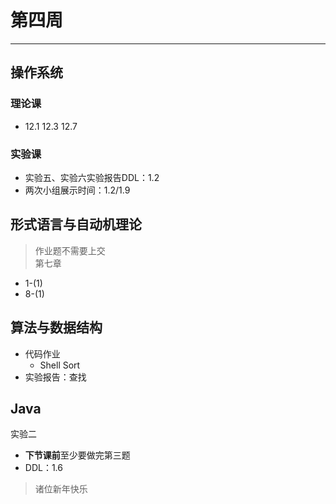 # 第四周  
---  
## 操作系统  
### 理论课  
- 12.1 12.3 12.7  

### 实验课  
- 实验五、实验六实验报告DDL：1.2  
- 两次小组展示时间：1.2/1.9  

## 形式语言与自动机理论  
> 作业题不需要上交  
第七章  
- 1-(1)  
- 8-(1)  

## 算法与数据结构  
- 代码作业  
	- Shell Sort  
- 实验报告：查找  

## Java  
实验二  
- **下节课前**至少要做完第三题  
- DDL：1.6  


> 诸位新年快乐  